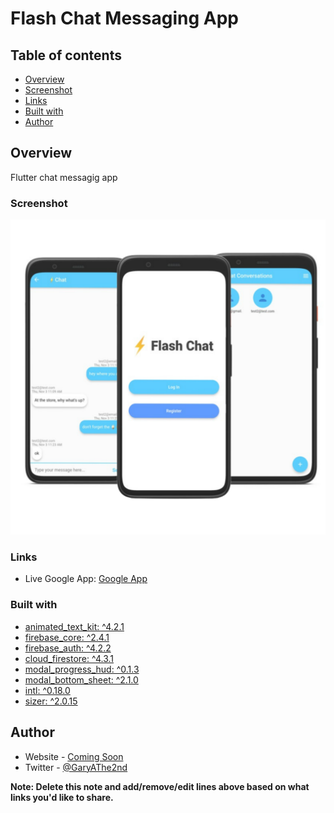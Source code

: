 # Flash Chat Messaging App

## Table of contents

- [Overview](#overview)
- [Screenshot](#screenshot)
- [Links](#links)
- [Built with](#built-with)
- [Author](#author)

## Overview

Flutter chat messagig app

### Screenshot

![](./images/flash-chat-app-mockup.svg)

### Links

- Live Google App: [Google App]()

### Built with

- [animated_text_kit: ^4.2.1](https://pub.dev/packages/animated_text_kit)
- [firebase_core: ^2.4.1](https://pub.dev/packages/firebase_core)
- [firebase_auth: ^4.2.2](https://pub.dev/packages/firebase_auth)
- [cloud_firestore: ^4.3.1](https://pub.dev/packages/cloud_firestore)
- [modal_progress_hud: ^0.1.3](https://pub.dev/packages/modal_progress_hud)
- [modal_bottom_sheet: ^2.1.0](https://pub.dev/packages/modal_bottom_sheet)
- [intl: ^0.18.0](https://pub.dev/packages/intl)
- [sizer: ^2.0.15](https://pub.dev/packages/sizer)

## Author

- Website - [Coming Soon]()
- Twitter - [@GaryAThe2nd](https://www.twitter.com/GaryAThe2nd)

**Note: Delete this note and add/remove/edit lines above based on what links you'd like to share.**

